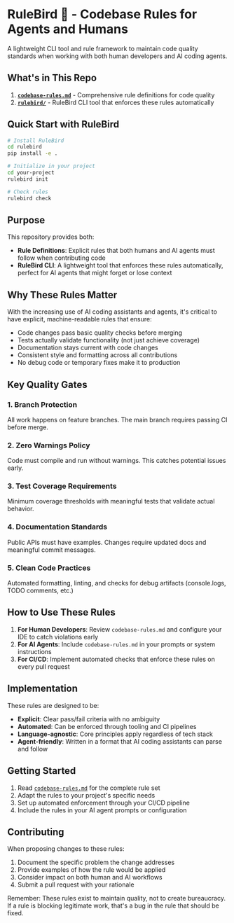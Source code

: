 # RuleBird 🦉 - Codebase Rules for Agents and Humans

A lightweight CLI tool and rule framework to maintain code quality standards when working with both human developers and AI coding agents.

## What's in This Repo

1. **[`codebase-rules.md`](./codebase-rules.md)** - Comprehensive rule definitions for code quality
2. **[`rulebird/`](./rulebird/)** - RuleBird CLI tool that enforces these rules automatically

## Quick Start with RuleBird

```bash
# Install RuleBird
cd rulebird
pip install -e .

# Initialize in your project
cd your-project
rulebird init

# Check rules
rulebird check
```

## Purpose

This repository provides both:
- **Rule Definitions**: Explicit rules that both humans and AI agents must follow when contributing code
- **RuleBird CLI**: A lightweight tool that enforces these rules automatically, perfect for AI agents that might forget or lose context

## Why These Rules Matter

With the increasing use of AI coding assistants and agents, it's critical to have explicit, machine-readable rules that ensure:

- Code changes pass basic quality checks before merging
- Tests actually validate functionality (not just achieve coverage)
- Documentation stays current with code changes
- Consistent style and formatting across all contributions
- No debug code or temporary fixes make it to production

## Key Quality Gates

### 1. Branch Protection
All work happens on feature branches. The main branch requires passing CI before merge.

### 2. Zero Warnings Policy
Code must compile and run without warnings. This catches potential issues early.

### 3. Test Coverage Requirements
Minimum coverage thresholds with meaningful tests that validate actual behavior.

### 4. Documentation Standards
Public APIs must have examples. Changes require updated docs and meaningful commit messages.

### 5. Clean Code Practices
Automated formatting, linting, and checks for debug artifacts (console.logs, TODO comments, etc.)

## How to Use These Rules

1. **For Human Developers**: Review `codebase-rules.md` and configure your IDE to catch violations early
2. **For AI Agents**: Include `codebase-rules.md` in your prompts or system instructions
3. **For CI/CD**: Implement automated checks that enforce these rules on every pull request

## Implementation

These rules are designed to be:
- **Explicit**: Clear pass/fail criteria with no ambiguity
- **Automated**: Can be enforced through tooling and CI pipelines
- **Language-agnostic**: Core principles apply regardless of tech stack
- **Agent-friendly**: Written in a format that AI coding assistants can parse and follow

## Getting Started

1. Read [`codebase-rules.md`](./codebase-rules.md) for the complete rule set
2. Adapt the rules to your project's specific needs
3. Set up automated enforcement through your CI/CD pipeline
4. Include the rules in your AI agent prompts or configuration

## Contributing

When proposing changes to these rules:
1. Document the specific problem the change addresses
2. Provide examples of how the rule would be applied
3. Consider impact on both human and AI workflows
4. Submit a pull request with your rationale

Remember: These rules exist to maintain quality, not to create bureaucracy. If a rule is blocking legitimate work, that's a bug in the rule that should be fixed.